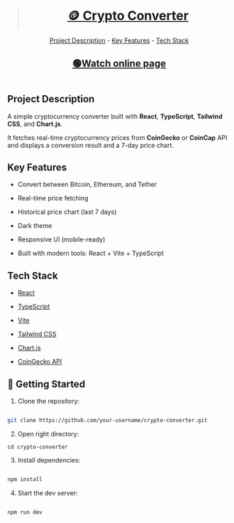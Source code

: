 > <a href="https://sqien-crypto-convertor.netlify.app/"><h1 align="center">🪙 Crypto Converter</h1></a>

<p align="center"><a href="#project-description">Project Description</a> - <a href="#key-features">Key Features</a> - <a href="#technology-stack">Tech Stack</a></p>
<a href="https://sqien-crypto-convertor.netlify.app/"><h2 align="center">🟢Watch online page</h2></a>

<img src="https://i.imgur.com/sZumiPU.gif" alt="" >

## Project Description

A simple cryptocurrency converter built with **React**, **TypeScript**, **Tailwind CSS**, and **Chart.js**.

It fetches real-time cryptocurrency prices from **CoinGecko** or **CoinCap** API and displays a conversion result and a 7-day price chart.

## Key Features

- Convert between Bitcoin, Ethereum, and Tether

- Real-time price fetching

- Historical price chart (last 7 days)

- Dark theme

- Responsive UI (mobile-ready)

- Built with modern tools: React + Vite + TypeScript

## Tech Stack

- <a href="https://reactjs.org/">React</a>

- <a href="https://www.typescriptlang.org/">TypeScript</a>

- <a href="https://vitejs.dev/">Vite</a>

- <a href="https://tailwindcss.com/">Tailwind CSS</a>

- <a href="https://www.chartjs.org/">Chart.js</a>

- <a href="https://www.coingecko.com/en/api">CoinGecko API</a>



## 🚀 Getting Started



1. Clone the repository:



```bash

git clone https://github.com/your-username/crypto-converter.git
````

2. Open right directory:

```
cd crypto-converter

```

3. Install dependencies:

```bash

npm install

```

4. Start the dev server:

```bash

npm run dev
```
